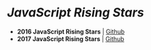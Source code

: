 # _JavaScript Rising Stars_

- **2016 JavaScript Rising Stars** | [Github](https://risingstars2016.js.org/)
- **2017 JavaScript Rising Stars** | [Github](https://risingstars.js.org/2017/en)